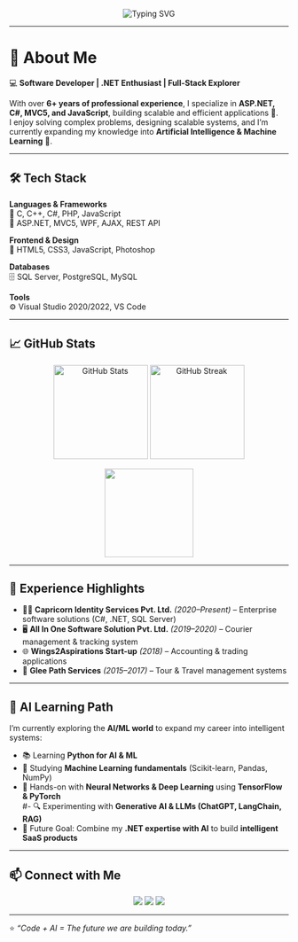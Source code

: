 <!-- Typing SVG Intro -->
<p align="center">
  <img src="https://readme-typing-svg.demolab.com?font=Fira+Code&size=24&pause=1000&color=1F75FE&center=true&vCenter=true&width=525&lines=Hello+%F0%9F%91%8B+I'm+Nitin+Kumar;Software+Developer+%7C+.NET+Enthusiast;Full-Stack+Explorer+%7C+AI+Learner" alt="Typing SVG" />
</p>

---

# 👋 About Me  

💻 **Software Developer | .NET Enthusiast | Full-Stack Explorer**  

With over **6+ years of professional experience**, I specialize in **ASP.NET, C#, MVC5, and JavaScript**, building scalable and efficient applications 🚀.  
I enjoy solving complex problems, designing scalable systems, and I’m currently expanding my knowledge into **Artificial Intelligence & Machine Learning** 🤖.  

---

## 🛠️ Tech Stack  

**Languages & Frameworks**  
🔹 C, C++, C#, PHP, JavaScript  
🔹 ASP.NET, MVC5, WPF, AJAX, REST API  

**Frontend & Design**  
🎨 HTML5, CSS3, JavaScript, Photoshop  

**Databases**  
🗄️ SQL Server, PostgreSQL, MySQL  

**Tools**  
⚙️ Visual Studio 2020/2022, VS Code  

---

## 📈 GitHub Stats  

<p align="center">
  <img src="https://github-readme-stats.vercel.app/api?username=teachcode-xx&show_icons=true&theme=radical" height="170" alt="GitHub Stats"/>
  <img src="https://github-readme-streak-stats.herokuapp.com/?user=teachcode-xx&theme=radical" height="170" alt="GitHub Streak"/>
</p>  

<p align="center">
  <img src="https://github-readme-stats.vercel.app/api/top-langs/?username=teachcode-xx&layout=compact&theme=radical" height="160"/>
</p>

---

## 🌟 Experience Highlights  

- 👨‍💻 **Capricorn Identity Services Pvt. Ltd.** *(2020–Present)* – Enterprise software solutions (C#, .NET, SQL Server)  
- 🖥️ **All In One Software Solution Pvt. Ltd.** *(2019–2020)* – Courier management & tracking system  
- 🌐 **Wings2Aspirations Start-up** *(2018)* – Accounting & trading applications  
- 🏨 **Glee Path Services** *(2015–2017)* – Tour & Travel management systems  

---

## 🤖 AI Learning Path  

I’m currently exploring the **AI/ML world** to expand my career into intelligent systems:  

- 📚 Learning **Python for AI & ML**  
- 🔬 Studying **Machine Learning fundamentals** (Scikit-learn, Pandas, NumPy)  
- 🤖 Hands-on with **Neural Networks & Deep Learning** using **TensorFlow & PyTorch**  
#- 🔍 Experimenting with **Generative AI & LLMs (ChatGPT, LangChain, RAG)**  
- 🚀 Future Goal: Combine my **.NET expertise with AI** to build **intelligent SaaS products**  

---

## 📫 Connect with Me  

<p align="center">
  <a href="https://www.linkedin.com/in/nitin-kumar-18a43177/"><img src="https://img.shields.io/badge/LinkedIn-blue?logo=linkedin&logoColor=white" /></a>
  <a href="mailto:nitin.kumar.mgr@gmail.com"><img src="https://img.shields.io/badge/Email-D14836?logo=gmail&logoColor=white" /></a>
  <a href="https://github.com/teachcode-xx"><img src="https://img.shields.io/badge/GitHub-black?logo=github&logoColor=white" /></a>
</p>  

---

⭐ *“Code + AI = The future we are building today.”*  

